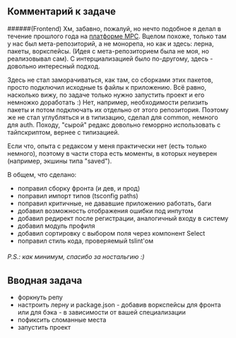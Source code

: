 ## Комментарий к задаче
######(Frontend)
Хм, забавно, пожалуй, но нечто подобное я делал в течение прошлого года на [платформе МРС](https://mrspro.ru/solutions/construction_management/).
Вцелом похоже, только там у нас был мета-репозиторий, а не монорепа, но как и здесь: лерна, пакеты, воркспейсы.
(Идея с мета-репозиторием была не моя, но реализовывал сам).
С интерциализацией было по-другому, здесь - довольно интересный подход.

Здесь не стал заморачиваться, как там, со сборками этих пакетов, просто подключил исходные ts файлы к приложению.
Всё равно, насколько вижу, по задаче только нужно запустить проект и его немножко доработать :)
Нет, например, необходимости релизить пакеты и потом подключать их отдельно от этого репозитория.
Поэтому же не стал углубляться и в типизацию, сделал для common, немного для auth. Походу, "сырой" редакс довольно
геморрно использовать с тайпскриптом, вернее с типизацией.

Если что, опыта с редаксом у меня практически нет (есть только немного),
поэтому в части стора есть моменты, в которых неуверен (например, экшины типа "saved").

В общем, что сделано:
- поправил сборку фронта (и дев, и прод)
- поправил импорт типов (tsconfig paths)
- поправил критичные, не дававшие приложению работать, баги
- добавил возможность отображения ошибки под инпутом
- добавил редирект после регистрации, аналогичный входу в систему
- добавил модуль профиля
- добавил сортировку с выбором поля через компонент Select
- поправил стиль кода, проверяемый tslint'ом

###### P.S.: как минимум, спасибо за ностальгию :)


## Вводная задача
- форкнуть репу
- настроить лерну и package.json - добавив воркспейсы для фронта или для бэка - в зависимости от вашей специализации
- пофиксить сломанные места
- запустить проект
